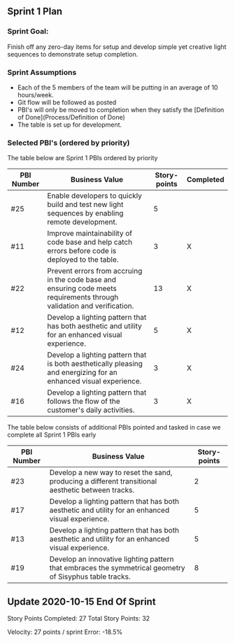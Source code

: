 ## Sprint 1 Plan

### Sprint Goal: 
Finish off any zero-day items for setup and develop simple yet creative light sequences to demonstrate setup completion.

### Sprint Assumptions
* Each of the 5 members of the team will be putting in an average of 10 hours/week.
* Git flow will be followed as posted
* PBI's will only be moved to completion when they satisfy the [Definition of Done](Process/Definition of Done)
* The table is set up for development.

### Selected PBI's (ordered by priority)

The table below are Sprint 1 PBIs ordered by priority

| PBI Number | Business Value | Story-points | Completed |
| ------ | ------ | ----- | ---- |
| #25 | Enable developers to quickly build and test new light sequences by enabling remote development. | 5 |  |
| #11 | Improve maintainability of code base and help catch errors before code is deployed to the table. | 3 | X |
| #22 | Prevent errors from accruing in the code base and ensuring code meets requirements through validation and verification. | 13 | X |
| #12 | Develop a lighting pattern that has both aesthetic and utility for an enhanced visual experience. | 5 | X |
| #24 | Develop a lighting pattern that is both aesthetically pleasing and energizing for an enhanced visual experience.  | 3 | X |
| #16 | Develop a lighting pattern that follows the flow of the customer's daily activities. | 3 | X |

The table below consists of additional PBIs pointed and tasked in case we complete all Sprint 1 PBIs early

| PBI Number | Business Value | Story-points |
| --- | --- | --- |
| #23 | Develop a new way to reset the sand, producing a different transitional aesthetic between tracks. | 2 |
| #17 | Develop a lighting pattern that has both aesthetic and utility for an enhanced visual experience. | 5 |
| #13 | Develop a lighting pattern that has both aesthetic and utility for an enhanced visual experience. | 5 |
| #19 | Develop an innovative lighting pattern that embraces the symmetrical geometry of Sisyphus table tracks. | 8 |

## Update 2020-10-15 End Of Sprint
Story Points Completed: 27
Total Story Points: 32

Velocity: 27 points / sprint
Error: -18.5%